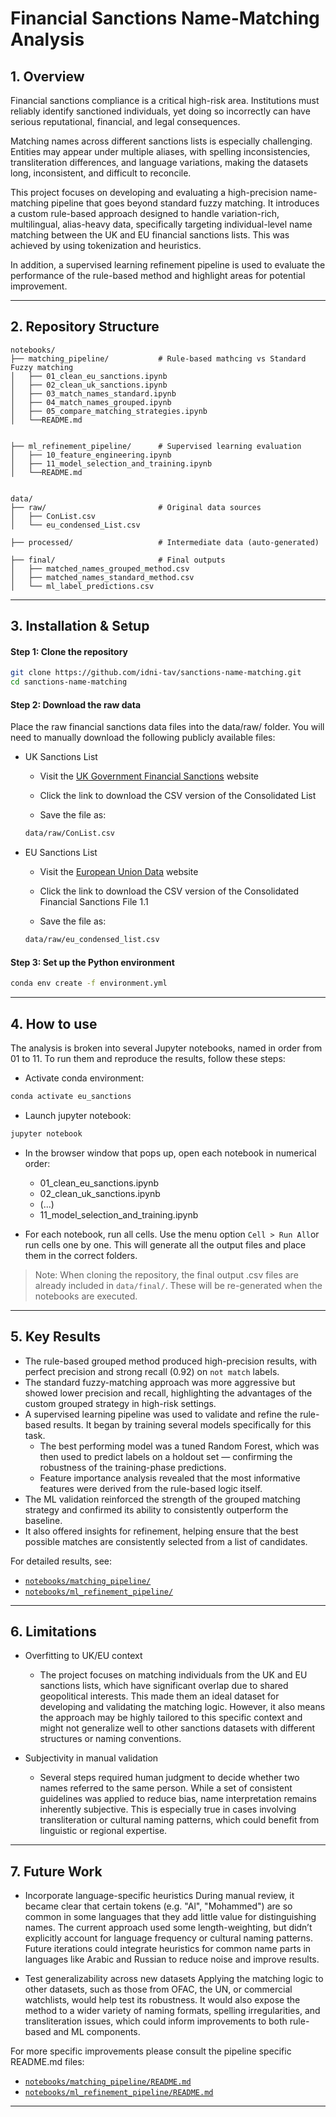 # Financial Sanctions Name-Matching Analysis

## 1. Overview

Financial sanctions compliance is a critical high-risk area. Institutions must reliably identify sanctioned individuals, yet doing so incorrectly can have serious reputational, financial, and legal consequences.

Matching names across different sanctions lists is especially challenging. Entities may appear under multiple aliases, with spelling inconsistencies, transliteration differences, and language variations, making the datasets long, inconsistent, and difficult to reconcile.

This project focuses on developing and evaluating a high-precision name-matching pipeline that goes beyond standard fuzzy matching. It introduces a custom rule-based approach designed to handle variation-rich, multilingual, alias-heavy data, specifically targeting individual-level name matching between the UK and EU financial sanctions lists. This was achieved by using tokenization and heuristics.

In addition, a supervised learning refinement pipeline is used to evaluate the performance of the rule-based method and highlight areas for potential improvement.

---
## 2. Repository Structure

```
notebooks/
├── matching_pipeline/           # Rule-based mathcing vs Standard Fuzzy matching
│   ├── 01_clean_eu_sanctions.ipynb
│   ├── 02_clean_uk_sanctions.ipynb
│   ├── 03_match_names_standard.ipynb
│   ├── 04_match_names_grouped.ipynb
│   ├── 05_compare_matching_strategies.ipynb
│   └──README.md                 


├── ml_refinement_pipeline/      # Supervised learning evaluation
│   ├── 10_feature_engineering.ipynb
│   ├── 11_model_selection_and_training.ipynb
│   └──README.md                


data/
├── raw/                         # Original data sources
│   ├── ConList.csv
│   └── eu_condensed_List.csv

├── processed/                   # Intermediate data (auto-generated)

├── final/                       # Final outputs
│   ├── matched_names_grouped_method.csv
│   ├── matched_names_standard_method.csv
│   └── ml_label_predictions.csv
```

---
## 3. Installation & Setup
#### Step 1: Clone the repository

```bash
git clone https://github.com/idni-tav/sanctions-name-matching.git
cd sanctions-name-matching
```

#### Step 2: Download the raw data

Place the raw financial sanctions data files into the data/raw/ folder.
You will need to manually download the following publicly available files:

- UK Sanctions List

  - Visit the [UK Government Financial Sanctions](https://www.gov.uk/government/publications/financial-sanctions-consolidated-list-of-targets/consolidated-list-of-targets) website

  - Click the link to download the CSV version of the Consolidated List

  - Save the file as:
  ```bash
  data/raw/ConList.csv
  ```

- EU Sanctions List

  - Visit the [European Union Data](https://data.europa.eu/data/datasets/consolidated-list-of-persons-groups-and-entities-subject-to-eu-financial-sanctions?locale=en) website

  - Click the link to download the CSV version of the Consolidated Financial Sanctions File 1.1

  - Save the file as:
  ```bash
  data/raw/eu_condensed_list.csv
  ```

  
#### Step 3: Set up the Python environment 

```bash
conda env create -f environment.yml
```



---
## 4. How to use
The analysis is broken into several Jupyter notebooks, named in order from 01 to 11. To run them and reproduce the results, follow these steps:
- Activate conda environment:
```bash
conda activate eu_sanctions
```
- Launch jupyter notebook:

```bash
jupyter notebook
```
- In the browser window that pops up, open each notebook in numerical order:

  - 01_clean_eu_sanctions.ipynb
  - 02_clean_uk_sanctions.ipynb
  - (...)
  - 11_model_selection_and_training.ipynb


- For each notebook, run all cells. Use the menu option `Cell > Run All`or run cells one by one. This will generate all the output files and place them in the correct folders.

> Note: When cloning the repository, the final output .csv files are already included in `data/final/`. These will be re-generated when the notebooks are executed.
---

## 5. Key Results

- The rule-based grouped method produced high-precision results, with perfect precision and strong recall (0.92) on `not match` labels.
- The standard fuzzy-matching approach was more aggressive but showed lower precision and recall, highlighting the advantages of the custom grouped strategy in high-risk settings.
- A supervised learning pipeline was used to validate and refine the rule-based results. It began by training several models specifically for this task.
    - The best performing model was a tuned Random Forest, which was then used to predict labels on a holdout set — confirming the robustness of the training-phase predictions.
    - Feature importance analysis revealed that the most informative features were derived from the rule-based logic itself.
- The ML validation reinforced the strength of the grouped matching strategy and confirmed its ability to consistently outperform the baseline.
- It also offered insights for refinement, helping ensure that the best possible matches are consistently selected from a list of candidates.

For detailed results, see:
- [`notebooks/matching_pipeline/`](notebooks/matching_pipeline/)
- [`notebooks/ml_refinement_pipeline/`](notebooks/ml_refinement_pipeline/)
---

## 6. Limitations
- Overfitting to UK/EU context
  - The project focuses on matching individuals from the UK and EU sanctions lists, which have significant overlap due to shared geopolitical interests. This made them an ideal dataset for developing and validating the matching logic. However, it also means the approach may be highly tailored to this specific context and might not generalize well to other sanctions datasets with different structures or naming conventions.

- Subjectivity in manual validation
  - Several steps required human judgment to decide whether two names referred to the same person. While a set of consistent guidelines was applied to reduce bias, name interpretation remains inherently subjective. This is especially true in cases involving transliteration or cultural naming patterns, which could benefit from linguistic or regional expertise.

 ---
## 7. Future Work
- Incorporate language-specific heuristics
During manual review, it became clear that certain tokens (e.g. "Al", "Mohammed") are so common in some languages that they add little value for distinguishing names. The current approach used some length-weighting, but didn’t explicitly account for language frequency or cultural naming patterns. Future iterations could integrate heuristics for common name parts in languages like Arabic and Russian to reduce noise and improve results.

- Test generalizability across new datasets
Applying the matching logic to other datasets, such as those from OFAC, the UN, or commercial watchlists, would help test its robustness. It would also expose the method to a wider variety of naming formats, spelling irregularities, and transliteration issues, which could inform improvements to both rule-based and ML components.

For more specific improvements please consult the pipeline specific README.md files:
- [`notebooks/matching_pipeline/README.md`](notebooks/matching_pipeline/README.md)
- [`notebooks/ml_refinement_pipeline/README.md`](notebooks/ml_refinement_pipeline/README.md)
---
